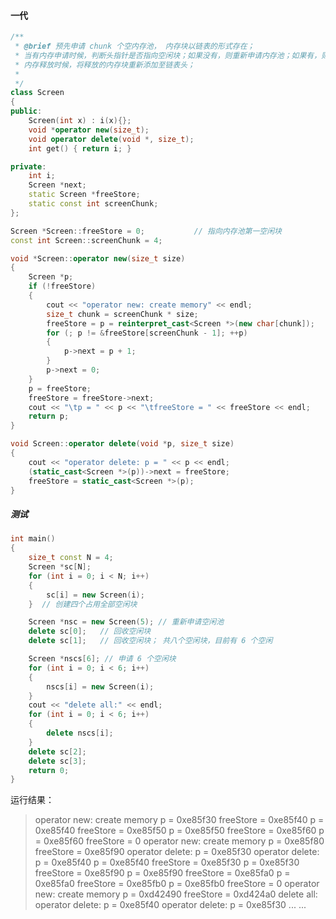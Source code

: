 #### 一代

```c++
/**
 * @brief 预先申请 chunk 个空内存池， 内存块以链表的形式存在；
 * 当有内存申请时候，判断头指针是否指向空闲块；如果没有，则重新申请内存池；如果有，则将空闲块从链表上移除出去，并指向下一空闲块；
 * 内存释放时候，将释放的内存块重新添加至链表头；
 * 
 */
class Screen
{
public:
    Screen(int x) : i(x){};
    void *operator new(size_t);
    void operator delete(void *, size_t);
    int get() { return i; }

private:
    int i;
    Screen *next;
    static Screen *freeStore;
    static const int screenChunk;
};

Screen *Screen::freeStore = 0;			 // 指向内存池第一空闲块
const int Screen::screenChunk = 4;

void *Screen::operator new(size_t size)
{
    Screen *p;
    if (!freeStore)
    {
        cout << "operator new: create memory" << endl;
        size_t chunk = screenChunk * size;
        freeStore = p = reinterpret_cast<Screen *>(new char[chunk]);
        for (; p != &freeStore[screenChunk - 1]; ++p)
        {
            p->next = p + 1;
        }
        p->next = 0;
    }
    p = freeStore;
    freeStore = freeStore->next;
    cout << "\tp = " << p << "\tfreeStore = " << freeStore << endl;
    return p;
}

void Screen::operator delete(void *p, size_t size)
{
    cout << "operator delete: p = " << p << endl;
    (static_cast<Screen *>(p))->next = freeStore;
    freeStore = static_cast<Screen *>(p);
}
```

##### 测试

```c++
int main()
{
    size_t const N = 4;
    Screen *sc[N];
    for (int i = 0; i < N; i++)
    {
        sc[i] = new Screen(i);
    }  // 创建四个占用全部空闲块

    Screen *nsc = new Screen(5); // 重新申请空闲池
    delete sc[0];	// 回收空闲块
    delete sc[1];   // 回收空闲块； 共八个空闲块，目前有 6 个空闲

    Screen *nscs[6]; // 申请 6 个空闲块
    for (int i = 0; i < 6; i++)
    {
        nscs[i] = new Screen(i);
    }
    cout << "delete all:" << endl;
    for (int i = 0; i < 6; i++)
    {
        delete nscs[i];
    }
    delete sc[2];
    delete sc[3];
    return 0;
}
```

运行结果：

> operator new: create memory
> p = 0xe85f30    freeStore = 0xe85f40
> p = 0xe85f40    freeStore = 0xe85f50
> p = 0xe85f50    freeStore = 0xe85f60
> p = 0xe85f60    freeStore = 0
> operator new: create memory
> p = 0xe85f80    freeStore = 0xe85f90
> operator delete: p = 0xe85f30
> operator delete: p = 0xe85f40
> p = 0xe85f40    freeStore = 0xe85f30
> p = 0xe85f30    freeStore = 0xe85f90
> p = 0xe85f90    freeStore = 0xe85fa0
> p = 0xe85fa0    freeStore = 0xe85fb0
> p = 0xe85fb0    freeStore = 0
> operator new: create memory
> p = 0xd42490    freeStore = 0xd424a0
> delete all:
> operator delete: p = 0xe85f40
> operator delete: p = 0xe85f30
> ... ...

